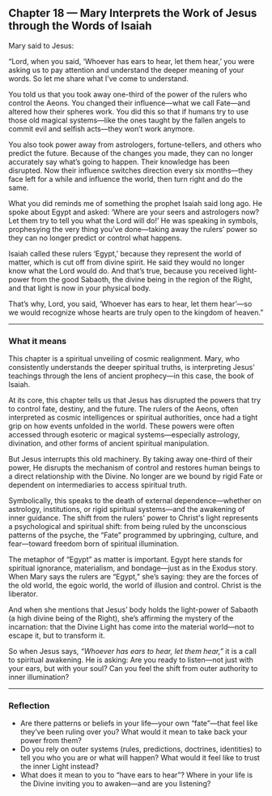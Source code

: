 ## Chapter 18 — Mary Interprets the Work of Jesus through the Words of Isaiah

Mary said to Jesus:

“Lord, when you said, ‘Whoever has ears to hear, let them hear,’ you were asking us to pay attention and understand the deeper meaning of your words. So let me share what I’ve come to understand.

You told us that you took away one-third of the power of the rulers who control the Aeons. You changed their influence—what we call Fate—and altered how their spheres work. You did this so that if humans try to use those old magical systems—like the ones taught by the fallen angels to commit evil and selfish acts—they won’t work anymore.

You also took power away from astrologers, fortune-tellers, and others who predict the future. Because of the changes you made, they can no longer accurately say what’s going to happen. Their knowledge has been disrupted. Now their influence switches direction every six months—they face left for a while and influence the world, then turn right and do the same.

What you did reminds me of something the prophet Isaiah said long ago. He spoke about Egypt and asked: ‘Where are your seers and astrologers now? Let them try to tell you what the Lord will do!’ He was speaking in symbols, prophesying the very thing you’ve done—taking away the rulers’ power so they can no longer predict or control what happens.

Isaiah called these rulers ‘Egypt,’ because they represent the world of matter, which is cut off from divine spirit. He said they would no longer know what the Lord would do. And that’s true, because you received light-power from the good Sabaoth, the divine being in the region of the Right, and that light is now in your physical body.

That’s why, Lord, you said, ‘Whoever has ears to hear, let them hear’—so we would recognize whose hearts are truly open to the kingdom of heaven.”

---

### What it means

This chapter is a spiritual unveiling of cosmic realignment. Mary, who consistently understands the deeper spiritual truths, is interpreting Jesus' teachings through the lens of ancient prophecy—in this case, the book of Isaiah.

At its core, this chapter tells us that Jesus has disrupted the powers that try to control fate, destiny, and the future. The rulers of the Aeons, often interpreted as cosmic intelligences or spiritual authorities, once had a tight grip on how events unfolded in the world. These powers were often accessed through esoteric or magical systems—especially astrology, divination, and other forms of ancient spiritual manipulation.

But Jesus interrupts this old machinery. By taking away one-third of their power, He disrupts the mechanism of control and restores human beings to a direct relationship with the Divine. No longer are we bound by rigid Fate or dependent on intermediaries to access spiritual truth.

Symbolically, this speaks to the death of external dependence—whether on astrology, institutions, or rigid spiritual systems—and the awakening of inner guidance. The shift from the rulers' power to Christ's light represents a psychological and spiritual shift: from being ruled by the unconscious patterns of the psyche, the “Fate” programmed by upbringing, culture, and fear—toward freedom born of spiritual illumination.

The metaphor of “Egypt” as matter is important. Egypt here stands for spiritual ignorance, materialism, and bondage—just as in the Exodus story. When Mary says the rulers are “Egypt,” she’s saying: they are the forces of the old world, the egoic world, the world of illusion and control. Christ is the liberator.

And when she mentions that Jesus’ body holds the light-power of Sabaoth (a high divine being of the Right), she’s affirming the mystery of the incarnation: that the Divine Light has come into the material world—not to escape it, but to transform it.

So when Jesus says, *“Whoever has ears to hear, let them hear,”* it is a call to spiritual awakening. He is asking: Are you ready to listen—not just with your ears, but with your soul? Can you feel the shift from outer authority to inner illumination?

---

### Reflection

* Are there patterns or beliefs in your life—your own “fate”—that feel like they’ve been ruling over you? What would it mean to take back your power from them?
* Do you rely on outer systems (rules, predictions, doctrines, identities) to tell you who you are or what will happen? What would it feel like to trust the inner Light instead?
* What does it mean to you to “have ears to hear”? Where in your life is the Divine inviting you to awaken—and are you listening?
